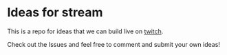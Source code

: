 # Ideas for stream

This is a repo for ideas that we can build live on [twitch](http://twitch.com/yakpie).

Check out the Issues and feel free to comment and submit your own ideas!
